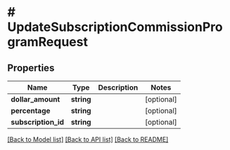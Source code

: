 # # UpdateSubscriptionCommissionProgramRequest

## Properties

Name | Type | Description | Notes
------------ | ------------- | ------------- | -------------
**dollar_amount** | **string** |  | [optional]
**percentage** | **string** |  | [optional]
**subscription_id** | **string** |  | [optional]

[[Back to Model list]](../../README.md#models) [[Back to API list]](../../README.md#endpoints) [[Back to README]](../../README.md)
